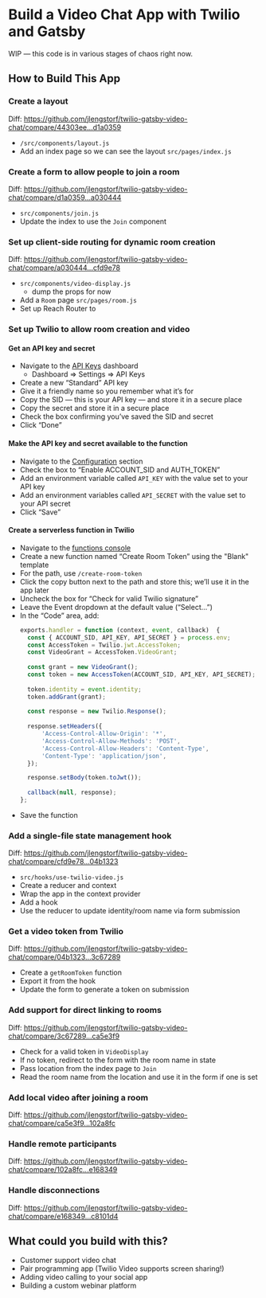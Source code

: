 # Build a Video Chat App with Twilio and Gatsby

WIP — this code is in various stages of chaos right now.

## How to Build This App

### Create a layout

Diff: https://github.com/jlengstorf/twilio-gatsby-video-chat/compare/44303ee...d1a0359

- `/src/components/layout.js`
- Add an index page so we can see the layout `src/pages/index.js`

### Create a form to allow people to join a room

Diff: https://github.com/jlengstorf/twilio-gatsby-video-chat/compare/d1a0359...a030444

- `src/components/join.js`
- Update the index to use the `Join` component

### Set up client-side routing for dynamic room creation

Diff: https://github.com/jlengstorf/twilio-gatsby-video-chat/compare/a030444...cfd9e78

- `src/components/video-display.js`
    - dump the props for now
- Add a `Room` page `src/pages/room.js`
- Set up Reach Router to 

### Set up Twilio to allow room creation and video

#### Get an API key and secret
-   Navigate to the [API Keys](https://www.twilio.com/console/project/api-keys) dashboard
    - Dashboard => Settings => API Keys
-   Create a new “Standard” API key
-   Give it a friendly name so you remember what it’s for
-   Copy the SID — this is your API key — and store it in a secure place
-   Copy the secret and store it in a secure place
-   Check the box confirming you’ve saved the SID and secret
-   Click “Done”

#### Make the API key and secret available to the function
-   Navigate to the [Configuration](https://www.twilio.com/console/functions/configure) section
-   Check the box to “Enable ACCOUNT_SID and AUTH_TOKEN”
-   Add an environment variable called `API_KEY` with the value set to your API key
-   Add an environment variables called `API_SECRET` with the value set to your API secret
-   Click “Save”

#### Create a serverless function in Twilio

-   Navigate to the [functions console](https://twilio.com/console/functions/manage)
-   Create a new function named “Create Room Token” using the "Blank" template
-   For the path, use `/create-room-token`
-   Click the copy button next to the path and store this; we’ll use it in the app later
-   Uncheck the box for “Check for valid Twilio signature”
-   Leave the Event dropdown at the default value (“Select...”)
-   In the “Code” area, add:
    ```js
    exports.handler = function (context, event, callback)  {
      const { ACCOUNT_SID, API_KEY, API_SECRET } = process.env;
      const AccessToken = Twilio.jwt.AccessToken;
      const VideoGrant = AccessToken.VideoGrant;
      
      const grant = new VideoGrant();
      const token = new AccessToken(ACCOUNT_SID, API_KEY, API_SECRET);
      
      token.identity = event.identity;
      token.addGrant(grant);
      
      const response = new Twilio.Response();
      
      response.setHeaders({
          'Access-Control-Allow-Origin': '*',
          'Access-Control-Allow-Methods': 'POST',
          'Access-Control-Allow-Headers': 'Content-Type',
          'Content-Type': 'application/json',
      });

      response.setBody(token.toJwt());
      
      callback(null, response);
    };
    ```
-   Save the function

### Add a single-file state management hook

Diff: https://github.com/jlengstorf/twilio-gatsby-video-chat/compare/cfd9e78...04b1323

- `src/hooks/use-twilio-video.js`
- Create a reducer and context
- Wrap the app in the context provider
- Add a hook
- Use the reducer to update identity/room name via form submission

### Get a video token from Twilio

Diff: https://github.com/jlengstorf/twilio-gatsby-video-chat/compare/04b1323...3c67289

- Create a `getRoomToken` function
- Export it from the hook
- Update the form to generate a token on submission

### Add support for direct linking to rooms

Diff: https://github.com/jlengstorf/twilio-gatsby-video-chat/compare/3c67289...ca5e3f9


- Check for a valid token in `VideoDisplay`
- If no token, redirect to the form with the room name in state
- Pass location from the index page to `Join`
- Read the room name from the location and use it in the form if one is set

### Add local video after joining a room

Diff: https://github.com/jlengstorf/twilio-gatsby-video-chat/compare/ca5e3f9...102a8fc


### Handle remote participants

Diff: https://github.com/jlengstorf/twilio-gatsby-video-chat/compare/102a8fc...e168349


### Handle disconnections

Diff: https://github.com/jlengstorf/twilio-gatsby-video-chat/compare/e168349...c8101d4

## What could you build with this?

- Customer support video chat
- Pair programming app (Twilio Video supports screen sharing!)
- Adding video calling to your social app
- Building a custom webinar platform
